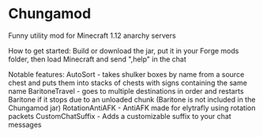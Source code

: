 # Chungamod
Funny utility mod for Minecraft 1.12 anarchy servers

How to get started:
Build or download the jar, put it in your Forge mods folder, then load Minecraft and send ",help" in the chat

Notable features:
AutoSort - takes shulker boxes by name from a source chest and puts them into stacks of chests with signs containing the same name
BaritoneTravel - goes to multiple destinations in order and restarts Baritone if it stops due to an unloaded chunk (Baritone is not included in the Chungamod jar)
RotationAntiAFK - AntiAFK made for elytrafly using rotation packets
CustomChatSuffix - Adds a customizable suffix to your chat messages
